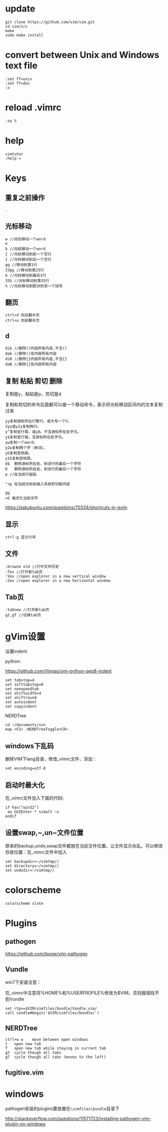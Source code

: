 # update

```
git clone https://github.com/vim/vim.git
cd vim/src
make
sudo make install
```

# convert between Unix and Windows text file

```
:set ff=unix
:set ff=dos
:x
```

# reload .vimrc

```
:so %
```

# help

```
vimtutor
:help =
```

# Keys

## 重复之前操作

```
.
```

## 光标移动

```
w //向后移动一个word
e
b //向前移动一个word
{ //光标移动到前一个空行
} //光标移动到后一个空行
gg //移动到第1行
23gg //移动到第23行
G //光标移动到最后1行
35G //光标移动到第35行
% //光标移动到配对的另一个括号
```

## 翻页

```
ctrl+d 向后翻半页
ctrl+u 向前翻半页
```

## d

```
dib //删除()内部所有内容,不含()
dab //删除()及内部所有内容
diB //删除{}内部所有内容,不含{}
daB //删除{}及内部所有内容
```

## 复制 粘贴 剪切 删除

复制是y，粘贴是p，剪切是d

复制和剪切的命令后面都可以接一个移动命令，表示将光标移动区间内的文本复制过来

```
yy复制游标所在行整行。或大写一个Y。
2yy或y2y复制两行。
y^复制至行首，或y0。不含游标所在处字元。
y$复制至行尾。含游标所在处字元。
yw复制一个word。
y2w复制两个字（单词）。
yG复制至档尾。
y1G复制至档首。
d$	删除游标所在处，到该行的最后一个字符
D	删除游标所在处，到该行的最后一个字符
p //在当前行粘贴
```

```
"+p 在当前光标前插入系统剪切板内容 

gg
=G 格式化当前文件
```

https://askubuntu.com/questions/70334/shortcuts-in-gvim

## 显示

```
ctrl-g 显示行号
```

## 文件

```
:browse old //打开文件历史
:Tex //打开新tab页
:Vex //open explorer in a new vertical window
:Sex //open explorer in a new horizontal window
```

## Tab页

```
:tabnew //打开新tab页
gt,gT //切换tab页
```

# gVim设置

设置indent

python:

https://github.com/Vimjas/vim-python-pep8-indent

```
set tabstop=4
set softtabstop=0
set noexpandtab
set shiftwidth=4
set shiftround
set autoindent
set copyindent
```

NERDTree

```
cd ~/documents/svn
map <F2> :NERDTreeToggle<CR>
```

## windows下乱码

删除VIM下lang目录，修改_vimrc文件，添加：

```
set encoding=utf-8
```

## 启动时最大化

在_vimrc文件加入下面的代码:

```
if has("win32")
 au GUIEnter * simalt ~x
endif
```

## 设置swap,~,un~文件位置

原来的backup,undo,swap文件都放在当前文件位置，让文件显示杂乱。可以修改存放位置：在_vimrc文件中加入

```
set backupdir=~/vimtmp//
set directory=~/vimtmp//
set undodir=~/vimtmp//
```

# colorscheme

```
colorscheme slate
```

# Plugins

## pathogen

https://github.com/tpope/vim-pathogen

## Vundle

win7下安装注意：

在_vimrc中注意将%HOME%和%USERFROFILE%修改为$VIM，否则报错找不到Vundle

```
set rtp+=$VIM/vimfiles/bundle/Vundle.vim/
call vundle#begin('$VIM/vimfiles/bundle/')
```

## NERDTree

```
ctrl+w w    move between open windows
t   open new tab
T   open new tab while staying in current tab
gt  cycle though all tabs
gT  cycle though all tabs (moves to the left)
```

## fugitive.vim

# windows

pathogen安装的plugins要放置在``\vimfiles\bundle``目录下

http://stackoverflow.com/questions/11571723/installing-pathogen-vim-plugin-on-windows